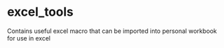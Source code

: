# excel_tools
Contains useful excel macro that can be imported into personal workbook for use in excel
